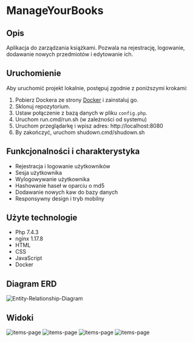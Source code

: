 # ManageYourBooks

## Opis

Aplikacja do zarządzania książkami. Pozwala na rejestrację, logowanie, dodawanie nowych przedmiotów i edytowanie ich.

## Uruchomienie
Aby uruchomić projekt lokalnie, postępuj zgodnie z poniższymi krokami:
1. Pobierz Dockera ze strony [Docker](https://www.docker.com/) i zainstaluj go.
2. Sklonuj repozytorium.
3. Ustaw połączenie z bazą danych w pliku `config.php`.
4. Uruchom run.cmd/run.sh (w zależności od systemu)
5. Uruchom przeglądarkę i wpisz adres: http://localhost:8080
6. By zakończyć, uruchom shudown.cmd/shudown.sh

## Funkcjonalności i charakterystyka

* Rejestracja i logowanie użytkowników
* Sesja użytkownika
* Wylogowywanie użytkownika
* Hashowanie haseł w oparciu o md5
* Dodawanie nowych kaw do bazy danych
* Responsywny design i tryb mobilny

## Użyte technologie

* Php 7.4.3
* nginx 1.17.8
* HTML
* CSS
* JavaScript
* Docker

## Diagram ERD
![Entity-Relationship-Diagram](https://github.com/KarolBochenek/wdpai_2023/blob/lab01/Entity-Relationship-Diagram.png)

## Widoki
![items-page](https://github.com/KarolBochenek/wdpai_2023/blob/lab01/public/img/items-page.PNG)
![items-page](https://github.com/KarolBochenek/wdpai_2023/blob/lab01/public/img/login-page.PNG)
![items-page](https://github.com/KarolBochenek/wdpai_2023/blob/lab01/public/img/register-page.PNG)
![items-page](https://github.com/KarolBochenek/wdpai_2023/blob/lab01/public/img/phone-view.PNG)

